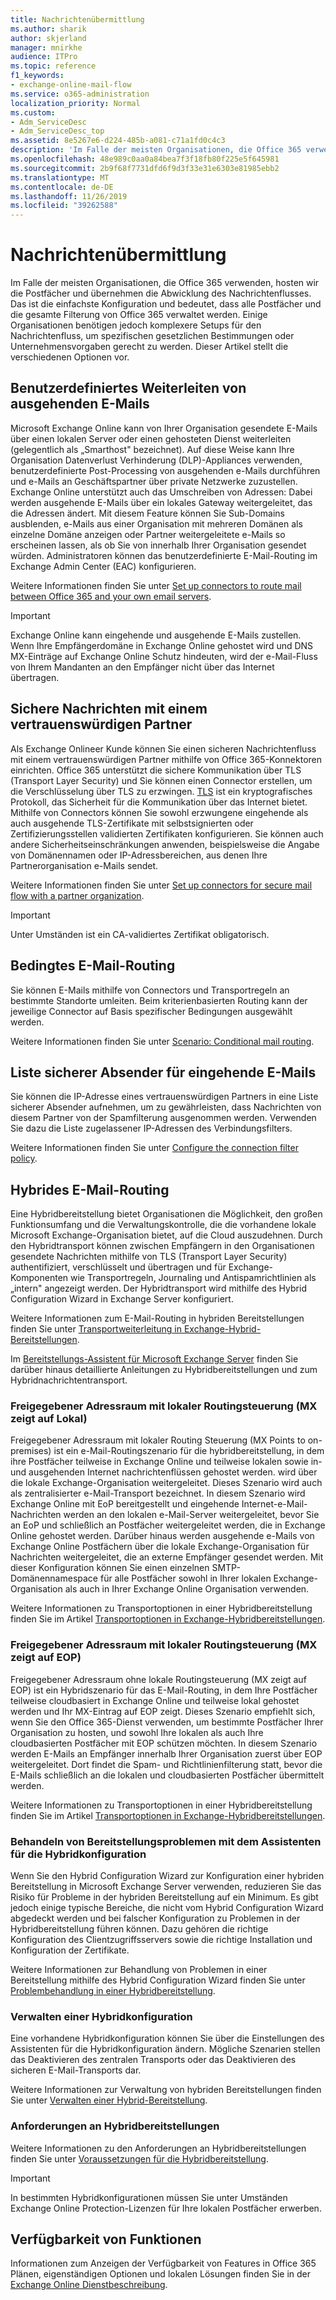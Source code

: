 ```yaml
---
title: Nachrichtenübermittlung
ms.author: sharik
author: skjerland
manager: mnirkhe
audience: ITPro
ms.topic: reference
f1_keywords:
- exchange-online-mail-flow
ms.service: o365-administration
localization_priority: Normal
ms.custom:
- Adm_ServiceDesc
- Adm_ServiceDesc_top
ms.assetid: 8e5267e6-d224-485b-a081-c71a1fd0c4c3
description: 'Im Falle der meisten Organisationen, die Office 365 verwenden, hosten wir die Postfächer und übernehmen die Abwicklung des Nachrichtenflusses. Das ist die einfachste Konfiguration und bedeutet, dass alle Postfächer und die gesamte Filterung von Office 365 verwaltet werden. Einige Organisationen benötigen jedoch komplexere Setups für den Nachrichtenfluss, um spezifischen gesetzlichen Bestimmungen oder Unternehmensvorgaben gerecht zu werden. Dieser Artikel stellt die verschiedenen Optionen vor. '
ms.openlocfilehash: 48e989c0aa0a84bea7f3f18fb80f225e5f645981
ms.sourcegitcommit: 2b9f68f7731dfd6f9d3f33e31e6303e81985ebb2
ms.translationtype: MT
ms.contentlocale: de-DE
ms.lasthandoff: 11/26/2019
ms.locfileid: "39262588"
---
```

# <a name="mail-flow"></a>Nachrichtenübermittlung

Im Falle der meisten Organisationen, die Office 365 verwenden, hosten wir die Postfächer und übernehmen die Abwicklung des Nachrichtenflusses. Das ist die einfachste Konfiguration und bedeutet, dass alle Postfächer und die gesamte Filterung von Office 365 verwaltet werden. Einige Organisationen benötigen jedoch komplexere Setups für den Nachrichtenfluss, um spezifischen gesetzlichen Bestimmungen oder Unternehmensvorgaben gerecht zu werden. Dieser Artikel stellt die verschiedenen Optionen vor.  
  
## <a name="custom-routing-of-outbound-email"></a>Benutzerdefiniertes Weiterleiten von ausgehenden E-Mails

Microsoft Exchange Online kann von Ihrer Organisation gesendete E-Mails über einen lokalen Server oder einen gehosteten Dienst weiterleiten (gelegentlich als „Smarthost" bezeichnet). Auf diese Weise kann Ihre Organisation Datenverlust Verhinderung (DLP)-Appliances verwenden, benutzerdefinierte Post-Processing von ausgehenden e-Mails durchführen und e-Mails an Geschäftspartner über private Netzwerke zuzustellen. Exchange Online unterstützt auch das Umschreiben von Adressen: Dabei werden ausgehende E-Mails über ein lokales Gateway weitergeleitet, das die Adressen ändert. Mit diesem Feature können Sie Sub-Domains ausblenden, e-Mails aus einer Organisation mit mehreren Domänen als einzelne Domäne anzeigen oder Partner weitergeleitete e-Mails so erscheinen lassen, als ob Sie von innerhalb Ihrer Organisation gesendet würden. Administratoren können das benutzerdefinierte E-Mail-Routing im Exchange Admin Center (EAC) konfigurieren.
  
Weitere Informationen finden Sie unter [Set up connectors to route mail between Office 365 and your own email servers](https://docs.microsoft.com/exchange/mail-flow-best-practices/use-connectors-to-configure-mail-flow/set-up-connectors-to-route-mail).
  
> [!IMPORTANT]
> Exchange Online kann eingehende und ausgehende E-Mails zustellen. Wenn Ihre Empfängerdomäne in Exchange Online gehostet wird und DNS MX-Einträge auf Exchange Online Schutz hindeuten, wird der e-Mail-Fluss von Ihrem Mandanten an den Empfänger nicht über das Internet übertragen.
  
## <a name="secure-messaging-with-a-trusted-partner"></a>Sichere Nachrichten mit einem vertrauenswürdigen Partner

Als Exchange Onlineer Kunde können Sie einen sicheren Nachrichtenfluss mit einem vertrauenswürdigen Partner mithilfe von Office 365-Konnektoren einrichten. Office 365 unterstützt die sichere Kommunikation über TLS (Transport Layer Security) und Sie können einen Connector erstellen, um die Verschlüsselung über TLS zu erzwingen. [TLS](https://docs.microsoft.com/office365/securitycompliance/exchange-online-uses-tls-to-secure-email-connections) ist ein kryptografisches Protokoll, das Sicherheit für die Kommunikation über das Internet bietet. Mithilfe von Connectors können Sie sowohl erzwungene eingehende als auch ausgehende TLS-Zertifikate mit selbstsignierten oder Zertifizierungsstellen validierten Zertifikaten konfigurieren. Sie können auch andere Sicherheitseinschränkungen anwenden, beispielsweise die Angabe von Domänennamen oder IP-Adressbereichen, aus denen Ihre Partnerorganisation e-Mails sendet. 
  
Weitere Informationen finden Sie unter [Set up connectors for secure mail flow with a partner organization](https://docs.microsoft.com/exchange/mail-flow-best-practices/use-connectors-to-configure-mail-flow/set-up-connectors-for-secure-mail-flow-with-a-partner).
  
> [!IMPORTANT]
> Unter Umständen ist ein CA-validiertes Zertifikat obligatorisch. 
  
## <a name="conditional-mail-routing"></a>Bedingtes E-Mail-Routing

Sie können E-Mails mithilfe von Connectors und Transportregeln an bestimmte Standorte umleiten. Beim kriterienbasierten Routing kann der jeweilige Connector auf Basis spezifischer Bedingungen ausgewählt werden.
  
Weitere Informationen finden Sie unter [Scenario: Conditional mail routing](https://docs.microsoft.com/exchange/mail-flow-best-practices/use-connectors-to-configure-mail-flow/conditional-mail-routing).
  
## <a name="incoming-mail-safe-list"></a>Liste sicherer Absender für eingehende E-Mails

Sie können die IP-Adresse eines vertrauenswürdigen Partners in eine Liste sicherer Absender aufnehmen, um zu gewährleisten, dass Nachrichten von diesem Partner von der Spamfilterung ausgenommen werden. Verwenden Sie dazu die Liste zugelassener IP-Adressen des Verbindungsfilters.
  
Weitere Informationen finden Sie unter [Configure the connection filter policy](https://docs.microsoft.com/office365/SecurityCompliance/configure-the-connection-filter-policy).
  
## <a name="hybrid-email-routing"></a>Hybrides E-Mail-Routing

Eine Hybridbereitstellung bietet Organisationen die Möglichkeit, den großen Funktionsumfang und die Verwaltungskontrolle, die die vorhandene lokale Microsoft Exchange-Organisation bietet, auf die Cloud auszudehnen. Durch den Hybridtransport können zwischen Empfängern in den Organisationen gesendete Nachrichten mithilfe von TLS (Transport Layer Security) authentifiziert, verschlüsselt und übertragen und für Exchange-Komponenten wie Transportregeln, Journaling und Antispamrichtlinien als „intern" angezeigt werden. Der Hybridtransport wird mithilfe des Hybrid Configuration Wizard in Exchange Server konfiguriert.
  
Weitere Informationen zum E-Mail-Routing in hybriden Bereitstellungen finden Sie unter [Transportweiterleitung in Exchange-Hybrid-Bereitstellungen](https://go.microsoft.com/fwlink/p/?LinkId=271757).
  
Im [Bereitstellungs-Assistent für Microsoft Exchange Server](https://go.microsoft.com/fwlink/p/?LinkId=287036) finden Sie darüber hinaus detaillierte Anleitungen zu Hybridbereitstellungen und zum Hybridnachrichtentransport. 
  
### <a name="shared-address-space-with-on-premises-routing-control-mx-points-to-on-premises"></a>Freigegebener Adressraum mit lokaler Routingsteuerung (MX zeigt auf Lokal)

Freigegebener Adressraum mit lokaler Routing Steuerung (MX Points to on-premises) ist ein e-Mail-Routingszenario für die hybridbereitstellung, in dem ihre Postfächer teilweise in Exchange Online und teilweise lokalen sowie in-und ausgehenden Internet nachrichtenflüssen gehostet werden. wird über die lokale Exchange-Organisation weitergeleitet. Dieses Szenario wird auch als zentralisierter e-Mail-Transport bezeichnet. In diesem Szenario wird Exchange Online mit EoP bereitgestellt und eingehende Internet-e-Mail-Nachrichten werden an den lokalen e-Mail-Server weitergeleitet, bevor Sie an EoP und schließlich an Postfächer weitergeleitet werden, die in Exchange Online gehostet werden. Darüber hinaus werden ausgehende e-Mails von Exchange Online Postfächern über die lokale Exchange-Organisation für Nachrichten weitergeleitet, die an externe Empfänger gesendet werden. Mit dieser Konfiguration können Sie einen einzelnen SMTP-Domänennamespace für alle Postfächer sowohl in Ihrer lokalen Exchange-Organisation als auch in Ihrer Exchange Online Organisation verwenden. 
  
Weitere Informationen zu Transportoptionen in einer Hybridbereitstellung finden Sie im Artikel [Transportoptionen in Exchange-Hybridbereitstellungen](https://go.microsoft.com/fwlink/p/?LinkID=271758).
  
### <a name="shared-address-space-without-on-premises-routing-control-mx-points-to-eop"></a>Freigegebener Adressraum mit lokaler Routingsteuerung (MX zeigt auf EOP)

Freigegebener Adressraum ohne lokale Routingsteuerung (MX zeigt auf EOP) ist ein Hybridszenario für das E-Mail-Routing, in dem Ihre Postfächer teilweise cloudbasiert in Exchange Online und teilweise lokal gehostet werden und Ihr MX-Eintrag auf EOP zeigt. Dieses Szenario empfiehlt sich, wenn Sie den Office 365-Dienst verwenden, um bestimmte Postfächer Ihrer Organisation zu hosten, und sowohl Ihre lokalen als auch Ihre cloudbasierten Postfächer mit EOP schützen möchten. In diesem Szenario werden E-Mails an Empfänger innerhalb Ihrer Organisation zuerst über EOP weitergeleitet. Dort findet die Spam- und Richtlinienfilterung statt, bevor die E-Mails schließlich an die lokalen und cloudbasierten Postfächer übermittelt werden. 
  
Weitere Informationen zu Transportoptionen in einer Hybridbereitstellung finden Sie im Artikel [Transportoptionen in Exchange-Hybridbereitstellungen](https://go.microsoft.com/fwlink/p/?LinkID=271758).
  
### <a name="troubleshooting-a-deployment-with-the-hybrid-configuration-wizard"></a>Behandeln von Bereitstellungsproblemen mit dem Assistenten für die Hybridkonfiguration

Wenn Sie den Hybrid Configuration Wizard zur Konfiguration einer hybriden Bereitstellung in Microsoft Exchange Server verwenden, reduzieren Sie das Risiko für Probleme in der hybriden Bereitstellung auf ein Minimum. Es gibt jedoch einige typische Bereiche, die nicht vom Hybrid Configuration Wizard abgedeckt werden und bei falscher Konfiguration zu Problemen in der Hybridbereitstellung führen können. Dazu gehören die richtige Konfiguration des Clientzugriffsservers sowie die richtige Installation und Konfiguration der Zertifikate.
  
Weitere Informationen zur Behandlung von Problemen in einer Bereitstellung mithilfe des Hybrid Configuration Wizard finden Sie unter [Problembehandlung in einer Hybridbereitstellung](https://go.microsoft.com/fwlink/p/?LinkId=271040).
  
### <a name="managing-a-hybrid-configuration"></a>Verwalten einer Hybridkonfiguration

Eine vorhandene Hybridkonfiguration können Sie über die Einstellungen des Assistenten für die Hybridkonfiguration ändern. Mögliche Szenarien stellen das Deaktivieren des zentralen Transports oder das Deaktivieren des sicheren E-Mail-Transports dar.
  
Weitere Informationen zur Verwaltung von hybriden Bereitstellungen finden Sie unter [Verwalten einer Hybrid-Bereitstellung](https://go.microsoft.com/fwlink/p/?LinkId=271044).
  
### <a name="hybrid-deployment-requirements"></a>Anforderungen an Hybridbereitstellungen

Weitere Informationen zu den Anforderungen an Hybridbereitstellungen finden Sie unter [Voraussetzungen für die Hybridbereitstellung](https://go.microsoft.com/fwlink/p/?LinkId=271759).
  
> [!IMPORTANT]
> In bestimmten Hybridkonfigurationen müssen Sie unter Umständen Exchange Online Protection-Lizenzen für Ihre lokalen Postfächer erwerben. 
  
## <a name="feature-availability"></a>Verfügbarkeit von Funktionen

Informationen zum Anzeigen der Verfügbarkeit von Features in Office 365 Plänen, eigenständigen Optionen und lokalen Lösungen finden Sie in der [Exchange Online Dienstbeschreibung](exchange-online-service-description.md).
  